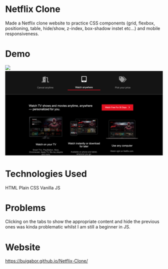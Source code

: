 # Netflix Clone

Made a Netflix clone website to practice CSS components (grid, flexbox, positioning, table, hide/show, z-index, box-shadow instet etc...) and mobile responsiveness.

# Demo

<img src="Demo1.png"/>
<img src="Demo2.png"/>

# Technologies Used

HTML
Plain CSS
Vanilla JS

# Problems

Clicking on the tabs to show the appropriate content and hide the previous ones was kinda problematic whilst I am still a beginner in JS.

# Website

https://buigabor.github.io/Netflix-Clone/
